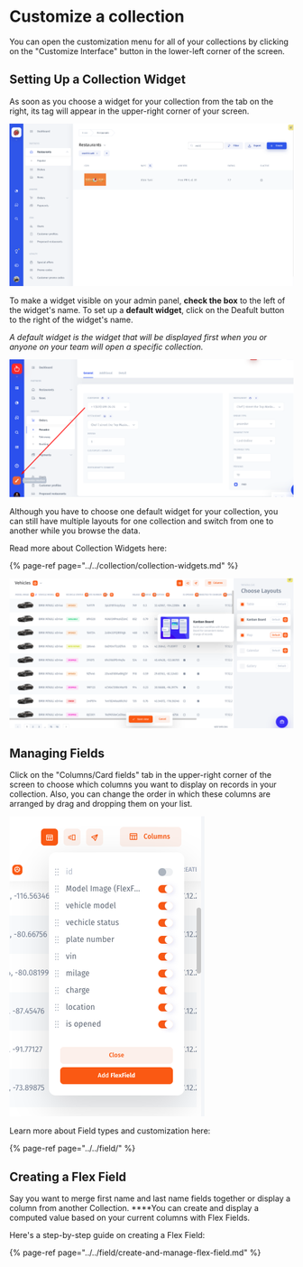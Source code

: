 # Customize a collection

You can open the customization menu for all of your collections by clicking on the "Customize Interface" button in the lower-left corner of the screen. 

## Setting Up a Collection Widget

As soon as you choose a widget for your collection from the tab on the right, its tag will appear in the upper-right corner of your screen.

![](../../../.gitbook/assets/image%20%28266%29.png)

To make a widget visible on your admin panel, **check the box** to the left of the widget's name. To set up a **default widget**, click on the Deafult button to the right of the widget's name. 

_A default widget is the widget that will be displayed first when you or anyone on your team will open a specific collection._

![](../../../.gitbook/assets/image%20%28252%29.png)

Although you have to choose one default widget for your collection, you can still have multiple layouts for one collection and switch from one to another while you browse the data. 

Read more about Collection Widgets here:

{% page-ref page="../../collection/collection-widgets.md" %}

![](../../../.gitbook/assets/snimok-ekrana-2019-07-23-v-21.19.50.png)

## Managing Fields

Click on the "Columns/Card fields" tab in the upper-right corner of the screen to choose which columns you want to display on records in your collection. Also, you can change the order in which these columns are arranged by drag and dropping them on your list.   

![](../../../.gitbook/assets/snimok-ekrana-2019-07-23-v-21.49.56.png)



Learn more about Field types and customization here:

{% page-ref page="../../field/" %}

## Creating a Flex Field

Say you want to merge first name and last name fields together or display a column from another Collection. ****You can create and display a computed value based on your current columns with Flex Fields. 

Here's a step-by-step guide on creating a Flex Field:

{% page-ref page="../../field/create-and-manage-flex-field.md" %}





